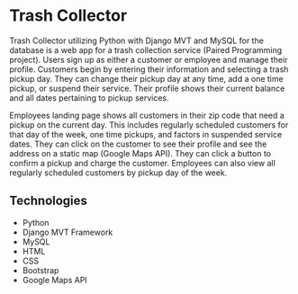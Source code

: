 # Trash Collector
Trash Collector utilizing Python with Django MVT and MySQL for the database is a web app for a trash collection service (Paired Programming project). Users sign up as either a customer or employee and manage their profile. Customers begin by entering their information and selecting a trash pickup day. They can change their pickup day at any time, add a one time pickup, or suspend their service. Their profile shows their current balance and all dates pertaining to pickup services.

Employees landing page shows all customers in their zip code that need a pickup on the current day. This includes regularly scheduled customers for that day of the week, one time pickups, and factors in suspended service dates. They can click on the customer to see their profile and see the address on a static map (Google Maps API). They can click a button to confirm a pickup and charge the customer. Employees can also view all regularly scheduled customers by pickup day of the week.

## Technologies
* Python
* Django MVT Framework
* MySQL
* HTML
* CSS
* Bootstrap
* Google Maps API

